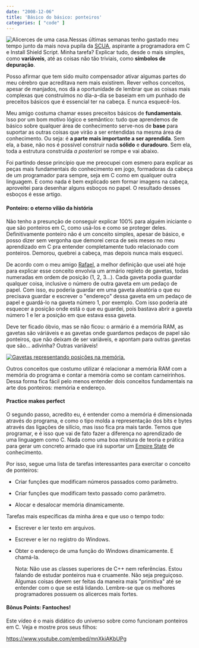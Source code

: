 ```yaml
---
date: "2008-12-06"
title: 'Básico do básico: ponteiros'
categories: [ "code" ]
---
```

![Alicerces de uma casa.](/images/8jW9wJy.png)Nessas últimas semanas tenho gastado meu tempo junto da mais nova pupila da [SCUA](http://www.scua.com.br), aspirante a programadora em C e Install Shield Script. Minha tarefa? Explicar tudo, desde o mais simples, como **variáveis**, até as coisas não tão triviais, como **símbolos de depuração**.

Posso afirmar que tem sido muito compensador ativar algumas partes do meu cérebro que acreditava nem mais existirem. Rever velhos conceitos, apesar de manjados, nos dá a oportunidade de lembrar que as coisas mais complexas que construímos no dia-a-dia se baseiam em um punhado de preceitos básicos que é essencial ter na cabeça. E nunca esquecê-los.

Meu amigo costuma chamar esses preceitos básicos de **fundamentais**. Isso por um bom motivo lógico e semântico: tudo que aprendemos de básico sobre qualquer área de conhecimento serve-nos de **base** para suportar as outras coisas que virão a ser entendidas na mesma área de conhecimento. Ou seja: é **a parte mais importante a ser aprendida**. Sem ela, a base, não nos é possível construir nada **sólido** e **duradouro**. Sem ela, toda a estrutura construída _a posteriori_ se rompe e vai abaixo.

Foi partindo desse princípio que me preocupei com esmero para explicar as peças mais fundamentais do conhecimento em jogo, formadoras da cabeça de um programador para sempre, seja em C como em qualquer outra linguagem. E como nada é bem explicado sem formar imagens na cabeça, aproveitei para desenhar alguns esboços no papel. O resultado desses esboços é esse artigo.

#### Ponteiro: o eterno vilão da história

Não tenho a presunção de conseguir explicar 100% para alguém iniciante o que são ponteiros em C, como usá-los e como se proteger deles. Definitivamente ponteiro não é um conceito simples, apesar de básico, e posso dizer sem vergonha que demorei cerca de seis meses no meu aprendizado em C pra entender completamente tudo relacionado com ponteiros. Demorou, quebrei a cabeça, mas depois nunca mais esqueci.

De acordo com o meu amigo [Rafael](http://www.sk5.com.br), a melhor definição que usei até hoje para explicar esse conceito envolvia um armário repleto de gavetas, todas numeradas em ordem de posição (1, 2, 3...). Cada gaveta podia guardar qualquer coisa, inclusive o número de outra gaveta em um pedaço de papel. Com isso, eu poderia guardar em uma gaveta aleatória o que eu precisava guardar e escrever o "endereço" dessa gaveta em um pedaço de papel e guardá-lo na gaveta número 1, por exemplo. Com isso poderia até esquecer a posição onde está o que eu guardei, pois bastava abrir a gaveta número 1 e ler a posição em que estava essa gaveta.

Deve ter ficado óbvio, mas se não ficou: o armário é a memória RAM, as gavetas são váriáveis e as gavetas onde guardamos pedaços de papel são ponteiros, que não deixam de ser variáveis, e apontam para outras gavetas que são... adivinha? Outras variáveis!

[![Gavetas representando posições na memória.](/images/sx9fYjS.gif)](/images/pointers-drawer.gif)

[
](/images/GcnMNxv.jpg)

Outros conceitos que costumo utilizar é relacionar a memória RAM com a memória do programa e contar a memória como se contam carneirinhos. Dessa forma fica fácil pelo menos entender dois conceitos fundamentais na arte dos ponteiros: memória e endereço.

#### Practice makes perfect

O segundo passo, acredito eu, é entender como a memória é dimensionada através do programa, e como o tipo molda a representação dos bits e bytes através das ligações de silício, mas isso fica pra mais tarde. Temos que programar, e é isso que vai de fato fazer a diferença no aprendizado de uma linguagem como C. Nada como uma boa mistura de teoria e prática para gerar um concreto armado que irá suportar um [Empire State](http://pt.wikipedia.org/wiki/Empire_State_Building) de conhecimento.

Por isso, segue uma lista de tarefas interessantes para exercitar o conceito de ponteiros:

	
  * Criar funções que modificam números passados como parâmetro.

	
  * Criar funções que modificam texto passado como parâmetro.

	
  * Alocar e desalocar memória dinamicamente.

Tarefas mais específicas da minha área e que uso o tempo todo:

	
  * Escrever e ler texto em arquivos.

	
  * Escrever e ler no registro do Windows.

	
  * Obter o endereço de uma função do Windows dinamicamente. E chamá-la.

    Nota: Não use as classes superiores de C++ nem referências. Estou falando de estudar ponteiros nua e cruamente. Não seja preguiçoso. Algumas coisas devem ser feitas da maneira mais "primitiva" até se entender com o que se está lidando. Lembre-se que os melhores programadores possuem os alicerces mais fortes.

#### Bônus Points: Fantoches!

Este vídeo é o mais didático do universo sobre como funcionam ponteiros em C. Veja e mostre pros seus filhos:

https://www.youtube.com/embed/mnXkiAKbUPg

